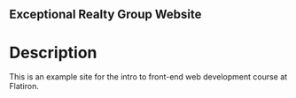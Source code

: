 Exceptional Realty Group Website
---

# Description

This is an example site for the intro to front-end web development course at Flatiron.